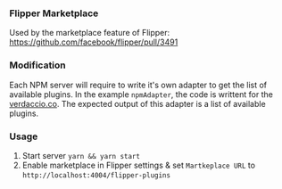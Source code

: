 ### Flipper Marketplace

Used by the marketplace feature of Flipper: https://github.com/facebook/flipper/pull/3491

### Modification
Each NPM server will require to write it's own adapter to get the list of available plugins.
In the example `npmAdapter`, the code is writtent for the [verdaccio.co](https://verdaccio.org).
The expected output of this adapter is a list of available plugins.

### Usage
1. Start server `yarn && yarn start`
2. Enable marketplace in Flipper settings & set `Martkeplace URL` to `http://localhost:4004/flipper-plugins` 